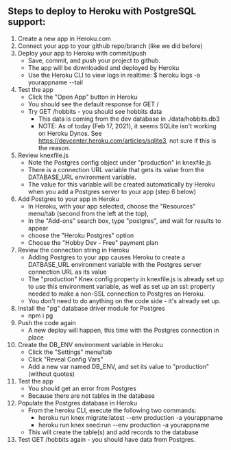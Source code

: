 ## Steps to deploy to Heroku with PostgreSQL support:

1. Create a new app in Heroku.com
2. Connect your app to your github repo/branch (like we did before)
3. Deploy your app to Heroku with commit/push
    - Save, commit, and push your project to github.
    - The app will be downloaded and deployed by Heroku
    - Use the Heroku CLI to view logs in realtime: $ heroku logs -a yourappname
      --tail
4. Test the app 
    - Click the "Open App" button in Heroku
    - You should see the default response for GET /
    - Try GET /hobbits - you should see hobbits data
        - This data is coming from the dev database in ./data/hobbits.db3
        - NOTE: As of today (Feb 17, 2021), it seems SQLite isn't working on
          Heroku Dynos. See https://devcenter.heroku.com/articles/sqlite3, not
          sure if this is the reason.
5. Review knexfile.js
    - Note the Postgres config object under "production" in knexfile.js
    - There is a connection URL variable that gets its value from the
      DATABASE_URL environment variable.
    - The value for this variable will be created automatically by Heroku when
      you add a Postgres server to your app (step 6 below)
6. Add Postgres to your app in Heroku
    - In Heroku, with your app selected, choose the "Resources" menu/tab (second
   from the left at the top), 
    - In the "Add-ons" search box, type "postgres", and wait for results to
     appear
    - choose the "Heroku Postgres" option
    - Choose the "Hobby Dev - Free" payment plan
7. Review the connection string in Heroku
    - Adding Postgres to your app causes Heroku to create a DATBASE_URL
     environment variable with the Postgres server connection URL as its value
    - The "production" Knex config property in knexfile.js is already set up to
      use this environment variable, as well as set up an ssl: property needed
      to make a non-SSL connection to Postgres on Heroku.
    - You don't need to do anything on the code side - it's already set up.
8. Install the "pg" database driver module for Postgres
    - npm i pg
9. Push the code again
    - A new deploy will happen, this time with the Postgres connection in place
10. Create the DB_ENV environment variable in Heroku
    - Click the "Settings" menu/tab
    - Click "Reveal Config Vars"
    - Add a new var named DB_ENV, and set its value to "production" (without
     quotes)
11. Test the app
    - You should get an error from Postgres
    - Because there are not tables in the database
12. Populate the Postgres database in Heroku
    - From the heroku CLI, execute the following two commands:
        - heroku run knex migrate:latest --env production -a yourappname
        - heroku run knex seed:run --env production -a yourappname
    - This will create the table(s) and add records to the database
13. Test GET /hobbits again - you should have data from Postgres.